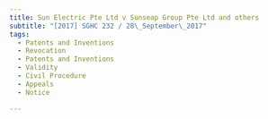 ```yaml
---
title: Sun Electric Pte Ltd v Sunseap Group Pte Ltd and others 
subtitle: "[2017] SGHC 232 / 28\_September\_2017"
tags:
  - Patents and Inventions
  - Revocation
  - Patents and Inventions
  - Validity
  - Civil Procedure
  - Appeals
  - Notice

---
```


